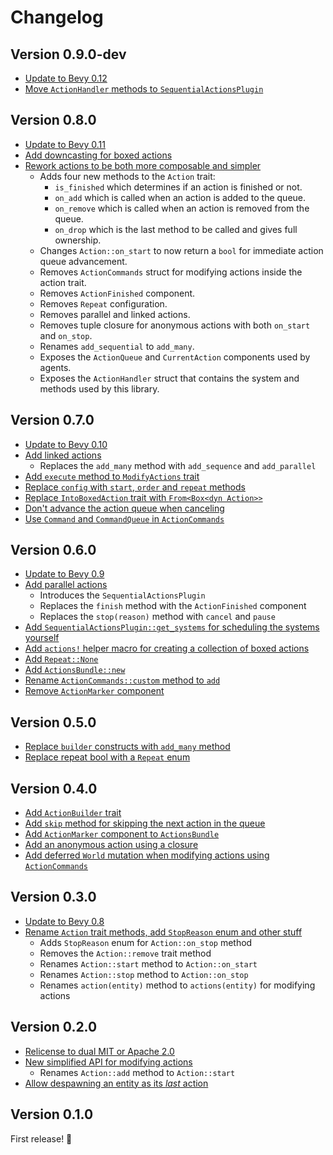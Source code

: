 # Changelog

## Version 0.9.0-dev

- [Update to Bevy 0.12][91]
- [Move `ActionHandler` methods to `SequentialActionsPlugin`][90]

[91]: https://github.com/hikikones/bevy-sequential-actions/pull/91
[90]: https://github.com/hikikones/bevy-sequential-actions/pull/90

## Version 0.8.0

- [Update to Bevy 0.11][85]
- [Add downcasting for boxed actions][84]
- [Rework actions to be both more composable and simpler][83]
    - Adds four new methods to the `Action` trait:
        - `is_finished` which determines if an action is finished or not.
        - `on_add` which is called when an action is added to the queue.
        - `on_remove` which is called when an action is removed from the queue.
        - `on_drop` which is the last method to be called and gives full ownership.
    - Changes `Action::on_start` to now return a `bool` for immediate action queue advancement.
    - Removes `ActionCommands` struct for modifying actions inside the action trait.
    - Removes `ActionFinished` component.
    - Removes `Repeat` configuration.
    - Removes parallel and linked actions.
    - Removes tuple closure for anonymous actions with both `on_start` and `on_stop`.
    - Renames `add_sequential` to `add_many`.
    - Exposes the `ActionQueue` and `CurrentAction` components used by agents.
    - Exposes the `ActionHandler` struct that contains the system and methods used by this library.

[85]: https://github.com/hikikones/bevy-sequential-actions/pull/85
[84]: https://github.com/hikikones/bevy-sequential-actions/pull/84
[83]: https://github.com/hikikones/bevy-sequential-actions/pull/83

## Version 0.7.0

- [Update to Bevy 0.10][73]
- [Add linked actions][63]
    - Replaces the `add_many` method with `add_sequence` and `add_parallel`
- [Add `execute` method to `ModifyActions` trait][68]
- [Replace `config` with `start`, `order` and `repeat` methods][64]
- [Replace `IntoBoxedAction` trait with `From<Box<dyn Action>>`][65]
- [Don't advance the action queue when canceling][67]
- [Use `Command` and `CommandQueue` in `ActionCommands`][71]

[73]: https://github.com/hikikones/bevy-sequential-actions/pull/73
[71]: https://github.com/hikikones/bevy-sequential-actions/pull/71
[68]: https://github.com/hikikones/bevy-sequential-actions/pull/68
[67]: https://github.com/hikikones/bevy-sequential-actions/pull/67
[65]: https://github.com/hikikones/bevy-sequential-actions/pull/65
[64]: https://github.com/hikikones/bevy-sequential-actions/pull/64
[63]: https://github.com/hikikones/bevy-sequential-actions/pull/63

## Version 0.6.0

- [Update to Bevy 0.9][55]
- [Add parallel actions][45]
    - Introduces the `SequentialActionsPlugin`
    - Replaces the `finish` method with the `ActionFinished` component
    - Replaces the `stop(reason)` method with `cancel` and `pause`
- [Add `SequentialActionsPlugin::get_systems` for scheduling the systems yourself][53]
- [Add `actions!` helper macro for creating a collection of boxed actions][47]
- [Add `Repeat::None`][50]
- [Add `ActionsBundle::new`][52]
- [Rename `ActionCommands::custom` method to `add`][48]
- [Remove `ActionMarker` component][49]

[55]: https://github.com/hikikones/bevy-sequential-actions/pull/55
[53]: https://github.com/hikikones/bevy-sequential-actions/pull/53
[52]: https://github.com/hikikones/bevy-sequential-actions/pull/52
[50]: https://github.com/hikikones/bevy-sequential-actions/pull/50
[49]: https://github.com/hikikones/bevy-sequential-actions/pull/49
[48]: https://github.com/hikikones/bevy-sequential-actions/pull/48
[47]: https://github.com/hikikones/bevy-sequential-actions/pull/47
[45]: https://github.com/hikikones/bevy-sequential-actions/pull/45

## Version 0.5.0
- [Replace `builder` constructs with `add_many` method][40]
- [Replace repeat bool with a `Repeat` enum][41]

[41]: https://github.com/hikikones/bevy-sequential-actions/pull/41
[40]: https://github.com/hikikones/bevy-sequential-actions/pull/40

## Version 0.4.0

- [Add `ActionBuilder` trait][28]
- [Add `skip` method for skipping the next action in the queue][30]
- [Add `ActionMarker` component to `ActionsBundle`][31]
- [Add an anonymous action using a closure][34]
- [Add deferred `World` mutation when modifying actions using `ActionCommands`][36]

[36]: https://github.com/hikikones/bevy-sequential-actions/pull/36
[34]: https://github.com/hikikones/bevy-sequential-actions/pull/34
[31]: https://github.com/hikikones/bevy-sequential-actions/pull/31
[30]: https://github.com/hikikones/bevy-sequential-actions/pull/30
[28]: https://github.com/hikikones/bevy-sequential-actions/pull/28

## Version 0.3.0

- [Update to Bevy 0.8][26]
- [Rename `Action` trait methods, add `StopReason` enum and other stuff][25]
    - Adds `StopReason` enum for `Action::on_stop` method
    - Removes the `Action::remove` trait method
    - Renames `Action::start` method to `Action::on_start`
    - Renames `Action::stop` method to `Action::on_stop`
    - Renames `action(entity)` method to `actions(entity)` for modifying actions

[26]: https://github.com/hikikones/bevy-sequential-actions/pull/26
[25]: https://github.com/hikikones/bevy-sequential-actions/pull/25

## Version 0.2.0

- [Relicense to dual MIT or Apache 2.0][13]
- [New simplified API for modifying actions][12]
    - Renames `Action::add` method to `Action::start`
- [Allow despawning an entity as its _last_ action][11]

[13]: https://github.com/hikikones/bevy-sequential-actions/pull/13
[12]: https://github.com/hikikones/bevy-sequential-actions/pull/12
[11]: https://github.com/hikikones/bevy-sequential-actions/pull/11

## Version 0.1.0

First release! 🎉
